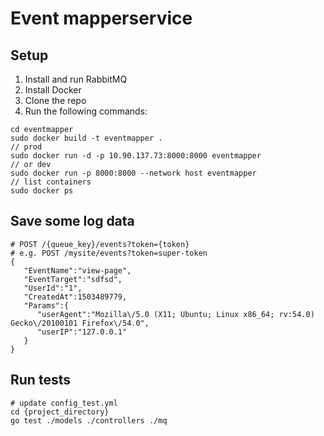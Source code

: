 Event mapperservice
==========================
## Setup

1. Install and run RabbitMQ
2. Install Docker
3. Clone the repo
4. Run the following commands:

```
cd eventmapper
sudo docker build -t eventmapper .
// prod
sudo docker run -d -p 10.90.137.73:8000:8000 eventmapper
// or dev
sudo docker run -p 8000:8000 --network host eventmapper
// list containers
sudo docker ps
```

## Save some log data

```
# POST /{queue_key}/events?token={token}
# e.g. POST /mysite/events?token=super-token
{
   "EventName":"view-page",
   "EventTarget":"sdfsd",
   "UserId":"1",
   "CreatedAt":1503489779,
   "Params":{
      "userAgent":"Mozilla\/5.0 (X11; Ubuntu; Linux x86_64; rv:54.0) Gecko\/20100101 Firefox\/54.0",
      "userIP":"127.0.0.1"
   }
}

```

## Run tests
```
# update config_test.yml
cd {project_directory}
go test ./models ./controllers ./mq
```